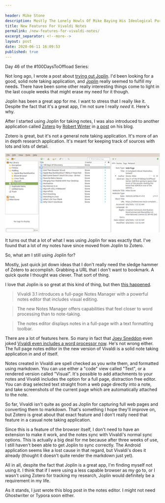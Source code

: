 ```yaml
---

header: Mike Stone
description: Mostly The Lonely Howls Of Mike Baying His Ideological Purity At The Moon
title: New Features For Vivaldi Notes
permalink: /new-features-for-vivaldi-notes/
excerpt_separator: <!--more-->
layout: post
date: 2020-06-11 16:09:53
published: true
---
```


Day 46 of the #100DaysToOffload Series:

Not long ago, I wrote a post about [trying out Joplin](https://mikestone.me/trying-out-joplin). I'd been looking for a good, solid note taking application, and [Joplin](https://joplinapp.org) really seemed to fulfill my needs. There have been some other really interesting things come to light in the last couple weeks that might erase my need for it though.

<!--more-->

Joplin has been a great app for me. I want to stress that I really like it. Despite the fact that it's a great app, I'm not sure I really _need_ it. Here's why.

After I started using Joplin for taking notes, I was also introduced to another application called [Zotero](https://www.zotero.org) by [Robert Winter](https://qoto.org/@rw) in [a post](https://robert.winter.ink/updating-my-plank) on his blog. 

Zotero is great, but it's not a general note taking application. It's more of an in depth research application. It's meant for keeping track of sources with lots and lots of detail. 

![](/assets/images/4u1q3MF.png)

It turns out that a lot of what I was using Joplin for was exactly that. I've found that a lot of my notes have since moved from Joplin to Zotero. 

So, what am I still using Joplin for? 

Mostly, just quick jot down ideas that I don't really need the sledge hammer of Zotero to accomplish. Grabbing a URL that I don't want to bookmark. A quick quote I thought was clever. That sort of thing.

I love that Joplin is so great at this kind of thing, but then [this happened](https://vivaldi.com/whats-new-in-vivaldi-3-1/). 

> Vivaldi 3.1 introduces a full-page Notes Manager with a powerful notes editor that includes visual editing.

> The new Notes Manager offers capabilities that feel closer to word processing than to note-taking.

> The notes editor displays notes in a full-page with a text formatting toolbar.

There are a lot of features here. So many in fact that [Joey Sneddon](https://www.omgubuntu.co.uk/author/d0od) even joked [Vivaldi even includes a word processor now](https://www.omgubuntu.co.uk/2020/06/vivaldi-browser-notes-manager). He's not wrong either. The full page notes editor in the new version of Vivaldi is a solid note taking application in and of itself.

Notes created in Vivaldi are spell checked as you write them, and formatted using markdown. You can use either a "code" view called "Text", or a rendered version called "Visual". It's possible to add attachments to your notes and Vivaldi includes the option for a full page, distraction free editor. You can drag selected text straight from a web page directly into a note, and take screenshots of the current page which are automatically attached to the note.

So far, Vivaldi isn't quite as good as Joplin for capturing full web pages and converting them to markdown. That's something I hope they'll improve on, but Zotero is great about that exact feature and I don't really need that feature in a casual note taking application.

Since this is a feature of the browser itself, I don't need to have an extension to make it work, and the notes sync with Vivaldi's normal sync options. This is actually a big deal for me because after three weeks of use, I still haven't been able to get Joplin to sync correctly. The Android application seems like a lost cause in that regard, but Vivaldi's does it already (thought it doesn't quite render the markdown just yet). 

All in all, despite the fact that Joplin is a great app, I'm finding myself not using it. I think that if I were using a less capable browser as my go to, or I wasn't using Zotero for tracking my research, Joplin would definitely be a requirement in my life. 

As it stands, I just wrote this blog post in the notes editor. I might not need Ghostwriter or Typora soon either.
